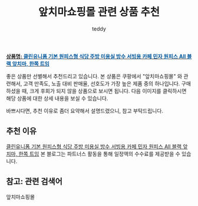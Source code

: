 ﻿---
layout: post
title:  "앞치마쇼핑몰 관련 상품 추천"
author: teddy
categories: [ 가구/인테리어 ]
tags: [앞치마쇼핑몰]
image: https://static.coupangcdn.com/image/vendor_inventory/5798/375412b1a9737759b515dd439801fb1941922c2b612f4cecc58735456f68.JPG 
description: "쿠팡에서 앞치마쇼핑몰 관련 상품으로 가장 고객 선호도가 높은 제품 중 하나입니다."
---

<a href="https://link.coupang.com/re/AFFSDP?lptag=AF3256674&pageKey=6257255866&itemId=12719203756&vendorItemId=79985884524&traceid=V0-153-90ca060dcd786dc0"><b>상품명: <font color='#01579B'>클린유니폼 기본 원피스형 식당 주방 미용실 방수 서빙용 카페 민자 원피스 All 블랙 앞치마, 한쪽 트임</font></b></a>

좋은 상품만 선별해서 추천드리고 있습니다.
본 상품은 쿠팡에서 "앞치마쇼핑몰" 와 관련해서, 고객 만족도, 노출 대비 판매율, 선호도가 가장 높은 제품 중의 하나입니다.
구매하셨을 때, 크게 후회가 되지 않을 상품으로 보시면 됩니다. 
다음 이미지를 클릭하시면 해당 상품에 대한 상세 내용을 보실 수 있습니다.

바쁘시다면, 추천 이유로 좀더 요약해서 설명드렸으니, 참고 부탁드립니다.

## 추천 이유 

<a href="https://link.coupang.com/re/AFFSDP?lptag=AF3256674&pageKey=6257255866&itemId=12719203756&vendorItemId=79985884524&traceid=V0-153-90ca060dcd786dc0">클린유니폼 기본 원피스형 식당 주방 미용실 방수 서빙용 카페 민자 원피스 All 블랙 앞치마, 한쪽 트임</a>
본 블로그는 파트너스 활동을 통해 일정액의 수수료를 제공받을 수 있습니다.

## 참고: 관련 검색어    
앞치마쇼핑몰